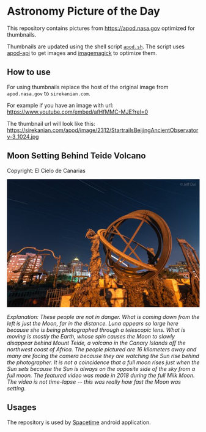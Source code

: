 # Astronomy Picture of the Day

This repository contains pictures from https://apod.nasa.gov optimized for thumbnails.

Thumbnails are updated using the shell script [`apod.sh`](apod.sh). The script
uses [apod-api](https://github.com/nasa/apod-api) to get images and [imagemagick](https://imagemagick.org) to
optimize them.

## How to use

For using thumbnails replace the host of the original image from `apod.nasa.gov` to `sirekanian.com`.

For example if you have an image with url:<br>
https://www.youtube.com/embed/afHfMMC-MJE?rel=0

The thumbnail url will look like this:<br>
https://sirekanian.com/apod/image/2312/StartrailsBeijingAncientObservatory-3_1024.jpg

## Moon Setting Behind Teide Volcano

Copyright: El Cielo de Canarias

[![the picture of the day][1]][2]

_Explanation: These people are not in danger. What is coming down from the left is just the Moon, far in the distance. Luna appears so large here because she is being photographed through a telescopic lens.  What is moving is mostly the Earth, whose spin causes the Moon to slowly disappear behind Mount Teide, a volcano in the Canary Islands off the northwest coast of Africa. The people pictured are 16 kilometers away and  many are facing the camera because they are watching the Sun rise behind the photographer. It is not a coincidence that a full moon rises just when the Sun sets because the Sun is always on the opposite side of the sky from a full moon. The featured video was made in 2018 during the full Milk Moon.  The video is not time-lapse -- this was really how fast the Moon was setting._

## Usages

The repository is used by [Spacetime][3] android application.

[1]: image/2312/StartrailsBeijingAncientObservatory-3_1024.jpg

[2]: https://www.youtube.com/embed/afHfMMC-MJE?rel=0

[3]: https://github.com/sirekanian/spacetime
